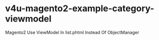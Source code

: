 # v4u-magento2-example-category-viewmodel
Magento2 Use ViewModel In list.phtml Instead Of ObjectManager
